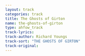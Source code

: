 ```yaml
---
layout: track
categories: track
title: The Ghosts of Girton
name: the-ghosts-of-girton
type: ahfow_track
track-lyrics: 
track-author: Richard Youngs
track-sort: "THE GHOSTS OF GIRTON"
track-original: 
---
```

